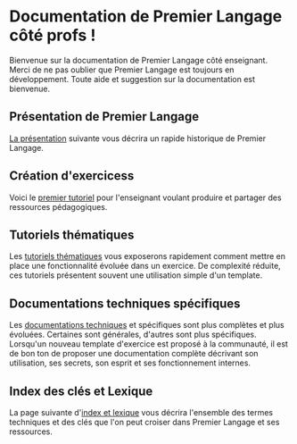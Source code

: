 # Documentation de Premier Langage côté profs !

Bienvenue sur la documentation de Premier Langage côté enseignant. Merci de ne pas oublier que
Premier Langage est toujours en développement. Toute aide et suggestion sur la documentation 
est bienvenue.


## Présentation de Premier Langage
[La présentation](presentation.md) suivante vous décrira un rapide historique de Premier Langage.


## Création d'exercicess

Voici le [premier tutoriel](premier_tutoriel.md) pour l'enseignant voulant produire et partager 
des ressources pédagogiques.

## Tutoriels thématiques

Les [tutoriels thématiques](tutoriels_thematiques.md) vous exposerons rapidement comment mettre 
en place une fonctionnalité évoluée dans un exercice. De complexité réduite, ces tutoriels présentent 
souvent une utilisation simple d'un template.


## Documentations techniques spécifiques

Les [documentations techniques](documentations_techniques.md) et spécifiques sont plus complètes 
et plus évoluées. Certaines sont générales, d'autres sont plus spécifiques. Lorsqu'un nouveau template 
d'exercice est proposé à la communauté, il est de bon ton de proposer une documentation complète 
décrivant son utilisation, ses secrets, son esprit et ses fonctionnement internes.


## Index des clés et Lexique

La page suivante d'[index et lexique](lexique.md) vous décrira l'ensemble des termes techniques 
et des clés que l'on peut croiser dans Premier Langage et ses ressources.
